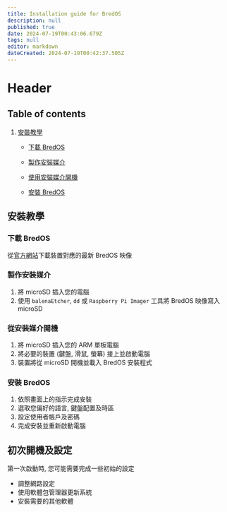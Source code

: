 ```yaml
---
title: Installation guide for BredOS
description: null
published: true
date: 2024-07-19T00:43:06.679Z
tags: null
editor: markdown
dateCreated: 2024-07-19T00:42:37.505Z
---
```


# Header

## Table of contents

1. [安裝教學](#安裝教學)
   - [下載 BredOS](#下載-bredos)

   - [製作安裝媒介](#製作安裝媒介)

   - [使用安裝媒介開機](#使用安裝媒介開機)

   - [安裝 BredOS](#安裝-bredos)

## 安裝教學

### 下載 BredOS

從[官方網站](https://bredos.org/download.html)下載裝置對應的最新 BredOS 映像

### 製作安裝媒介

1. 將 microSD 插入您的電腦
2. 使用 `balenaEtcher`, `dd` 或 `Raspberry Pi Imager` 工具將 BredOS 映像寫入 microSD

### 從安裝媒介開機

1. 將 microSD 插入您的 ARM 單板電腦
2. 將必要的裝置 (鍵盤, 滑鼠, 螢幕) 接上並啟動電腦
3. 裝置將從 microSD 開機並載入 BredOS 安裝程式

### 安裝 BredOS

1. 依照畫面上的指示完成安裝
2. 選取您偏好的語言, 鍵盤配置及時區
3. 設定使用者帳戶及密碼
4. 完成安裝並重新啟動電腦

## 初次開機及設定

第一次啟動時, 您可能需要完成一些初始的設定

- 調整網路設定
- 使用軟體包管理器更新系統
- 安裝需要的其他軟體
